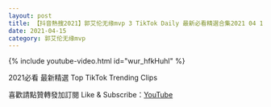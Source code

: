 ```yaml
---
layout: post
title: 【抖音熱搜2021】郭艾伦无缘mvp 3 TikTok Daily 最新必看精選合集2021 04 15
date: 2021-04-15
category: 郭艾伦无缘mvp
---
```


{% include youtube-video.html id="wur_hfkHuhI" %}

2021必看 最新精選 Top TikTok Trending Clips

喜歡請點贊轉發加訂閱 Like & Subscribe：[YouTube](https://www.youtube.com/channel/UCAoR7VcanIPd04uEq_GIylA/videos)

